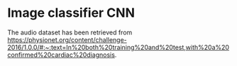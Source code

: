 # Image classifier CNN

The audio dataset has been retrieved from https://physionet.org/content/challenge-2016/1.0.0/#:~:text=In%20both%20training%20and%20test,with%20a%20confirmed%20cardiac%20diagnosis.
